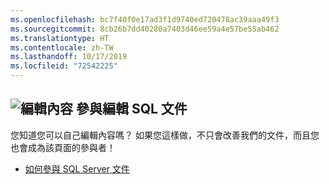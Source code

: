 ```yaml
---
ms.openlocfilehash: bc7f40f0e17ad3f1d9740ed720478ac39aaa49f3
ms.sourcegitcommit: 8cb26b7dd40280a7403d46ee59a4e57be55ab462
ms.translationtype: HT
ms.contentlocale: zh-TW
ms.lasthandoff: 10/17/2019
ms.locfileid: "72542225"
---
```

## <a name="edit-contentmediaedit-topic-pencilpng-contribute-to-sql-documentation"></a>![編輯內容](../media/edit-topic-pencil.png) 參與編輯 SQL 文件
您知道您可以自己編輯內容嗎？ 如果您這樣做，不只會改善我們的文件，而且您也會成為該頁面的參與者！
- [如何參與 SQL Server 文件](https://docs.microsoft.com/sql/sql-server/sql-server-docs-contribute)
